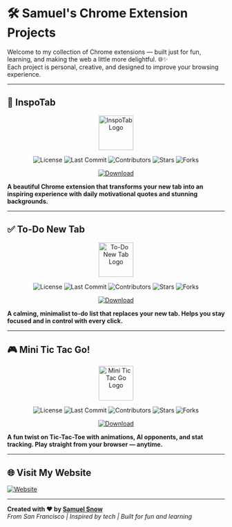 # 🛠️ Samuel's Chrome Extension Projects

Welcome to my collection of Chrome extensions — built just for fun, learning, and making the web a little more delightful. 🌐✨  
Each project is personal, creative, and designed to improve your browsing experience.

---

## 🎯 InspoTab

<div align="center">

<img src="https://lh3.googleusercontent.com/lM9fEGS0vVYIk025NUKZaDN5CozNua2A_9ov0VDSq6uFBt0vY2zv6zwXfu6FLRrmMMTYxBKctgV2vyAYKgrgqETvIQ=s120" width="80" alt="InspoTab Logo" />

![License](https://img.shields.io/github/license/samsnow850/InspoTab)
![Last Commit](https://img.shields.io/github/last-commit/samsnow850/InspoTab)
![Contributors](https://img.shields.io/github/contributors/samsnow850/InspoTab)
![Stars](https://img.shields.io/github/stars/samsnow850/InspoTab)
![Forks](https://img.shields.io/github/forks/samsnow850/InspoTab)

[![Download](https://img.shields.io/badge/Download-Chrome%20Web%20Store-4285F4?logo=googlechrome&logoColor=white&style=for-the-badge)](https://chromewebstore.google.com/detail/ckpplcfeemkpdkkaehicgkcfflmjlhbf?utm_source=item-share-cb)

</div>

**A beautiful Chrome extension that transforms your new tab into an inspiring experience with daily motivational quotes and stunning backgrounds.**

---

## ✅ To-Do New Tab

<div align="center">

<img src="https://lh3.googleusercontent.com/GQeYybCEF6H0CQc3ejiTajUvQT4TUjJTsOceul8Sl_1euop3B0MusRl47rHTzyTE6PCGprzDZ2MBJ0O3YMnLGzLJ=s120" width="80" alt="To-Do New Tab Logo" />

![License](https://img.shields.io/github/license/samsnow850/ToDoNewTab)
![Last Commit](https://img.shields.io/github/last-commit/samsnow850/ToDoNewTab)
![Contributors](https://img.shields.io/github/contributors/samsnow850/ToDoNewTab)
![Stars](https://img.shields.io/github/stars/samsnow850/ToDoNewTab)
![Forks](https://img.shields.io/github/forks/samsnow850/ToDoNewTab)

[![Download](https://img.shields.io/badge/Download-Chrome%20Web%20Store-4285F4?logo=googlechrome&logoColor=white&style=for-the-badge)](https://chromewebstore.google.com/detail/fooaibkbhjicebbenliloipelcpmpggo?utm_source=item-share-cb)

</div>

**A calming, minimalist to-do list that replaces your new tab. Helps you stay focused and in control with every click.**

---

## 🎮 Mini Tic Tac Go!

<div align="center">

<img src="https://lh3.googleusercontent.com/ZZNo2Obj_gCWkLtRYsXHRyZPvF8O5ep68uZ9LvDeBuL1dvGUwQtx-MT3Pqh48Cdk1mrT4NbeDQMfagkGwLR2ytWohg=s120" width="80" alt="Mini Tic Tac Go Logo" />

![License](https://img.shields.io/github/license/samsnow850/MiniTicTacGo)
![Last Commit](https://img.shields.io/github/last-commit/samsnow850/MiniTicTacGo)
![Contributors](https://img.shields.io/github/contributors/samsnow850/MiniTicTacGo)
![Stars](https://img.shields.io/github/stars/samsnow850/MiniTicTacGo)
![Forks](https://img.shields.io/github/forks/samsnow850/MiniTicTacGo)

[![Download](https://img.shields.io/badge/Download-Chrome%20Web%20Store-4285F4?logo=googlechrome&logoColor=white&style=for-the-badge)](https://chromewebstore.google.com/detail/ebdofolfjkdejbeimlojejkjcmpkaidp?utm_source=item-share-cb)

</div>

**A fun twist on Tic-Tac-Toe with animations, AI opponents, and stat tracking. Play straight from your browser — anytime.**

---

## 🌐 Visit My Website

[![Website](https://img.shields.io/badge/My%20Website-samuelesnow.co-00BCD4?style=for-the-badge)](https://samuelesnow.co)

---

**Created with ❤️ by [Samuel Snow](https://github.com/samsnow850)**  
*From San Francisco | Inspired by tech | Built for fun and learning*

